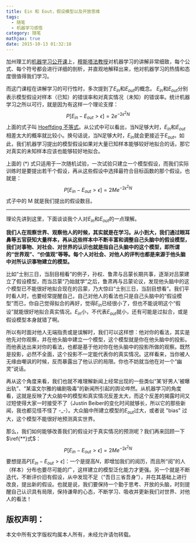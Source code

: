 ```yaml
---
title: Ein 和 Eout，假设模型以及开放思维
tags:
  - 随笔
  - 机器学习感悟
category: 随笔
mathjax: true
date: 2015-10-13 01:32:18
---
```



加州理工的[机器学习公开课](http://open.163.com/special/opencourse/learningfromdata.html)上，[穆斯塔法教授](https://work.caltech.edu)对机器学习的讲解非常细致，每个公式、每个符号都会进行详细的剖析，并直观地解释出来，他对机器学习的热情和态度很值得我们学习。

而这门课程在讲解学习的可行性时，多次提到了$E_{in}$和$E_{out}$的概念。 $E_{in}$和$E_{out}$分别表示模型假设对样本（已知）的错误率和对真实情况（未知）的错误率。统计机器学习之所以可行，就是因为有这样一个理论支撑：
$$P[E_{in} - E_{out} > \epsilon] = 2 e^{-2\epsilon^2 N} \tag{*}$$
上面的式子叫 [Hoeffding 不等式](https://en.wikipedia.org/wiki/Hoeffding%27s_inequality)。从公式中可以看出，当N足够大时，$E_{in}$和$E_{out}$相差太大的概率就比较小。换句话说，当N足够大时，$E_{in}$就会更接近于$E_{out}$。如此，我们机器学习提出的模型假设如果对大量已知样本能够较好地拟合的话，那它对真实的未知样本应该也能够较好地拟合。

上面的 (*) 式只适用于一次随机试验，一次试验只建立一个模型假设，而我们实际训练时是要提出若干个假设，再从这些假设中选择最符合目标函数的那个假设。也就是：
$$P[E_{in} - E_{out} > \epsilon] = 2 M e^{-2\epsilon^2 N} \tag{**}$$
式子中的 M 就是我们提出的假设数目。

<!-- more -->
---

理论先讲到这里，下面谈谈我个人对$E_{in}$和$E_{out}$的一点理解。

**我们人在观察世界、观察他人的时候，其实就是在学习。从小到大，我们通过眼耳鼻等五官获知大量样本，再从这些样本中不断丰富和调整自己头脑中的假设模型，我们对事物、对社会、对世界的认识也就是指自己头脑中的这个模型，即所谓的“世界观”、“价值观”等等。每个人对社会、对他人的评判也都是来源于他头脑中对所认识事物建立的模型。**

比如“士别三日，当刮目相看”的例子，孙权、鲁肃与吕蒙长期共事，逐渐对吕蒙建立了假设模型，而当吕蒙“乃始就学”之后，鲁肃再与吕蒙论议，发现他头脑中的这个模型已不能很好地拟合现在的吕蒙，乃大惊曰“士别三日，当刮目想看”。我们平时看人时，也要经常提醒自己，自己对他人的看法也只是自己头脑中的“假设模型”而已，你自己觉得拟合的再好，觉得$E_{in}$已经很小了，但也不能说明这个“假设”就能很好地拟合真实情况。$E_{in}$小，不代表$E_{out}$就小，还有可能是过拟合，或是假设模型本身就错了啊。

所以有时面对他人无端指责或是误解时，我们可以这样想：他对你的看法，其实是他先对你观察，并在他头脑中建立一个模型，这个模型就是你在他头脑中的投影。而他表达出来对你的看法，也都是基于他对你在他头脑中的投影所做的观察。既然是投影，必然不全面，这个投影不一定能代表你的真实情况。这样看来，当你被人无缘由嘲讽的时候，反而暴露出了他认识的局限。你也不妨就当他在对一个“幽灵”说话。

再从这个角度来看，我们也就不难理解新闻上经常出现的一些类似“某‘好男人’被曝出轨”、“某温文尔雅的编剧吸毒”的新闻所引起的舆论哗然。从机器学习的角度看，这就是反映了大众脑中的模型和真实情况反差太大，而这个反差的揭露时间又过短使得大家一时接受不了（Justin Beiber的变化时间就够长，所以它的那些新闻，我也都见怪不怪了 -_-）。大众脑中所建立模型的$E_{out}$过大，或者说 "bias" 过大，这个模型不能很好地预测真实世界。

那么，我们如何能够改善我们的假设对于真实情况的预测呢？我们再来回顾一下$\ref{**}式$：
$$P[E_{in} - E_{out} > \epsilon] = 2 M e^{-2\epsilon^2 N}$$ 
要想提高$P[E_{in} - E_{out} > \epsilon]$：一个是提高$N$，即增加我们的阅历，而且所“阅”的人（样本）分布也要尽可能的广，这样建立的模型泛化能力才更强。另一个就是不断迭代，不断评价旧有假设，从中发现不足（“吾日三省吾身”），并在其基础上进行改良，提出新的假设。也就是说，我们要保持一个勤于思考、开放的头脑，时刻提醒自己认识具有局限，保持谦卑的心态，不断学习、吸收并更新我们对世界、对他人的看法！

版权声明：
---
本文中所有文字版权均属本人所有，未经允许请勿转载。
